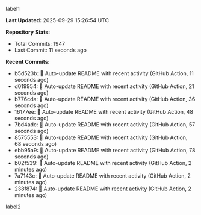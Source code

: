 
label1 
<!-- ACTIVITY_START -->
**Last Updated:** 2025-09-29 15:26:54 UTC

**Repository Stats:**
- Total Commits: 1947
- Last Commit: 11 seconds ago

**Recent Commits:**
- b5d523b: 🤖 Auto-update README with recent activity (GitHub Action, 11 seconds ago)
- d019954: 🤖 Auto-update README with recent activity (GitHub Action, 21 seconds ago)
- b776cda: 🤖 Auto-update README with recent activity (GitHub Action, 36 seconds ago)
- 16177ee: 🤖 Auto-update README with recent activity (GitHub Action, 48 seconds ago)
- 7bd4adc: 🤖 Auto-update README with recent activity (GitHub Action, 57 seconds ago)
- 8575553: 🤖 Auto-update README with recent activity (GitHub Action, 68 seconds ago)
- ebb95a9: 🤖 Auto-update README with recent activity (GitHub Action, 78 seconds ago)
- b02f539: 🤖 Auto-update README with recent activity (GitHub Action, 2 minutes ago)
- 7a7143c: 🤖 Auto-update README with recent activity (GitHub Action, 2 minutes ago)
- 238f874: 🤖 Auto-update README with recent activity (GitHub Action, 2 minutes ago)
<!-- ACTIVITY_END -->

label2
